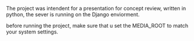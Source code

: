 The project was intendent for a presentation for concept review,
written in python, the sever is running on the Django enviorment.

before running the project, make sure that u set the MEDIA_ROOT to match your system settings.
